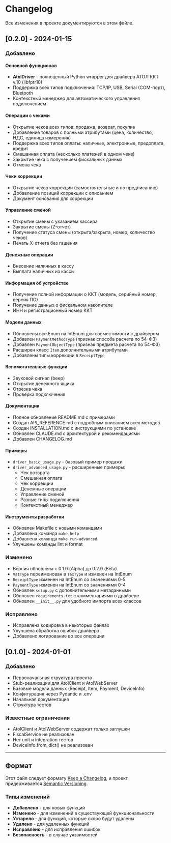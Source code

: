 # Changelog

Все изменения в проекте документируются в этом файле.

## [0.2.0] - 2024-01-15

### Добавлено

#### Основной функционал
- **AtolDriver** - полноценный Python wrapper для драйвера АТОЛ ККТ v.10 (libfptr10)
- Поддержка всех типов подключения: TCP/IP, USB, Serial (COM-порт), Bluetooth
- Контекстный менеджер для автоматического управления подключением

#### Операции с чеками
- Открытие чеков всех типов: продажа, возврат, покупка
- Добавление товаров с полными атрибутами (цена, количество, НДС, единица измерения)
- Поддержка всех типов оплаты: наличные, электронные, предоплата, кредит
- Смешанная оплата (несколько платежей в одном чеке)
- Закрытие чека с получением фискальных данных
- Отмена чека

#### Чеки коррекции
- Открытие чеков коррекции (самостоятельные и по предписанию)
- Добавление позиций коррекции с описанием
- Документ основания для коррекции

#### Управление сменой
- Открытие смены с указанием кассира
- Закрытие смены (Z-отчет)
- Получение статуса смены (открыта/закрыта, номер, количество чеков)
- Печать X-отчета без гашения

#### Денежные операции
- Внесение наличных в кассу
- Выплата наличных из кассы

#### Информация об устройстве
- Получение полной информации о ККТ (модель, серийный номер, версия ПО)
- Получение данных о фискальном накопителе
- ИНН и регистрационный номер ККТ

#### Модели данных
- Обновлены все Enum на IntEnum для совместимости с драйвером
- Добавлен `PaymentMethodType` (признак способа расчета по 54-ФЗ)
- Добавлен `PaymentObjectType` (признак предмета расчета по 54-ФЗ)
- Расширен класс `Item` дополнительными атрибутами
- Добавлены типы коррекции в `ReceiptType`

#### Вспомогательные функции
- Звуковой сигнал (beep)
- Открытие денежного ящика
- Отрезка чека
- Проверка подключения

#### Документация
- Полное обновление README.md с примерами
- Создан API_REFERENCE.md с подробным описанием всех методов
- Создан INSTALLATION.md с инструкциями по установке
- Обновлен CLAUDE.md с архитектурой и рекомендациями
- Добавлен CHANGELOG.md

#### Примеры
- `driver_basic_usage.py` - базовый пример продажи
- `driver_advanced_usage.py` - расширенные примеры:
  - Чек возврата
  - Смешанная оплата
  - Чек коррекции
  - Денежные операции
  - Управление сменой
  - Разные типы подключения
  - Контекстный менеджер

#### Инструменты разработки
- Обновлен Makefile с новыми командами
- Добавлена команда `make help`
- Добавлена команда `make run-advanced`
- Улучшены команды lint и format

### Изменено

- Версия обновлена с 0.1.0 (Alpha) до 0.2.0 (Beta)
- `VatType` переименован в `TaxType` и изменен на IntEnum
- `ReceiptType` изменен на IntEnum со значениями 0-5
- `PaymentType` изменен на IntEnum со значениями 0-4
- Обновлен `setup.py` с дополнительными метаданными
- Обновлен `requirements.txt` с комментариями о драйвере
- Обновлен `__init__.py` для удобного импорта всех классов

### Исправлено

- Исправлена кодировка в некоторых файлах
- Улучшена обработка ошибок драйвера
- Добавлено логирование во все операции

## [0.1.0] - 2024-01-01

### Добавлено

- Первоначальная структура проекта
- Stub-реализации для AtolClient и AtolWebServer
- Базовые модели данных (Receipt, Item, Payment, DeviceInfo)
- Конфигурация через Pydantic и .env
- Начальная документация
- Структура тестов

### Известные ограничения

- AtolClient и AtolWebServer содержат только заглушки
- FiscalService не реализован
- Нет unit и integration тестов
- DeviceInfo.from_dict() не реализован

---

## Формат

Этот файл следует формату [Keep a Changelog](https://keepachangelog.com/ru/1.0.0/),
и проект придерживается [Semantic Versioning](https://semver.org/lang/ru/).

### Типы изменений

- **Добавлено** - для новых функций
- **Изменено** - для изменений в существующей функциональности
- **Устарело** - для функций, которые скоро будут удалены
- **Удалено** - для удаленных функций
- **Исправлено** - для исправления ошибок
- **Безопасность** - в случае уязвимостей
